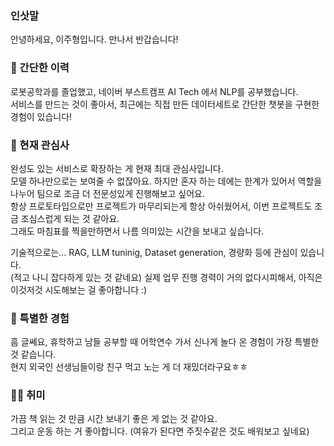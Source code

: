 ### 인삿말
안녕하세요, 이주형입니다. 만나서 반갑습니다!

### **📜 간단한 이력**

로봇공학과를 졸업했고, 네이버 부스트캠프 AI Tech 에서 NLP를 공부했습니다.  
서비스를 만드는 것이 좋아서, 최근에는 직접 만든 데이터세트로 간단한 챗봇을 구현한 경험이 있습니다!

### **🤩 현재 관심사**

완성도 있는 서비스로 확장하는 게 현재 최대 관심사입니다.  
모델 하나만으로는 보여줄 수 없잖아요. 하지만 혼자 하는 데에는 한계가 있어서 역할을 나누어 팀으로 조금 더 전문성있게 진행해보고 싶어요.     
항상 프로토타입으로만 프로젝트가 마무리되는게 항상 아쉬웠어서, 이번 프로젝트도 조금 조심스럽게 되는 것 같아요.   
그래도 마침표를 찍을만하면서 나름 의미있는 시간을 보내고 싶습니다.

기술적으로는… RAG, LLM tuninig, Dataset generation, 경량화 등에 관심이 있습니다.  
(적고 나니 잡다하게 있는 것 같네요) 실제 업무 진행 경력이 거의 없다시피해서, 아직은 이것저것 시도해보는 걸 좋아합니다 :) 

### **👾 특별한 경험**

흠 글쎄요, 휴학하고 남들 공부할 때 어학연수 가서 신나게 놀다 온 경험이 가장 특별한 것 같습니다.  
현지 외국인 선생님들이랑 친구 먹고 노는 게 더 재밌더라구요ㅎㅎ

### **🏄‍♀️ 취미**

가끔 책 읽는 것 만큼 시간 보내기 좋은 게 없는 것 같아요.  
그리고 운동 하는 거 좋아합니다. (여유가 된다면 주짓수같은 것도 배워보고 싶네요)